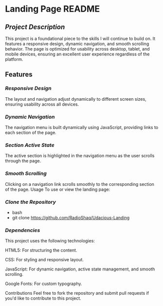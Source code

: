 # Landing Page README

## *Project Description*
This project is a foundational piece to the skills I will continue to build on. It features a responsive design, dynamic navigation, and smooth scrolling behavior. The page is optimized for usability across desktop, tablet, and mobile devices, ensuring an excellent user experience regardless of the platform.

## Features

### *Responsive Design*
The layout and navigation adjust dynamically to different screen sizes, ensuring usability across all devices.

### *Dynamic Navigation*
The navigation menu is built dynamically using JavaScript, providing links to each section of the page.

### *Section Active State*
The active section is highlighted in the navigation menu as the user scrolls through the page.

### *Smooth Scrolling*
Clicking on a navigation link scrolls smoothly to the corresponding section of the page.
Usage
To use or view the landing page:

### *Clone the Repository*

- bash 
- git clone https://github.com/RadioShaq/Udacious-Landing

### *Dependencies*

This project uses the following technologies:

HTML5: For structuring the content.

CSS: For styling and responsive layout.

JavaScript: For dynamic navigation, active state management, and smooth scrolling.

Google Fonts: For custom typography.

Contributions
Feel free to fork the repository and submit pull requests if you'd like to contribute to this project.